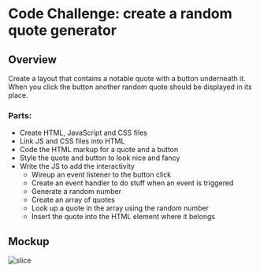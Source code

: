 # Code Challenge: create a random quote generator

## Overview
Create a layout that contains a notable quote with a button underneath it. When you click the button another random quote should be displayed in its place.

### Parts:
- Create HTML, JavaScript and CSS files
- Link JS and CSS files into HTML
- Code the HTML markup for a quote and a button
- Style the quote and button to look nice and fancy
- Write the JS to add the interactivity
  - Wireup an event listener to the button click
  - Create an event handler to do stuff when an event is triggered
  - Generate a random number
  - Create an array of quotes
  - Look up a quote in the array using the random number
  - Insert the quote into the HTML element where it belongs

## Mockup
![slice](https://user-images.githubusercontent.com/3093157/27758135-74e2c35e-5dc2-11e7-921b-9631c1a93be9.png)
